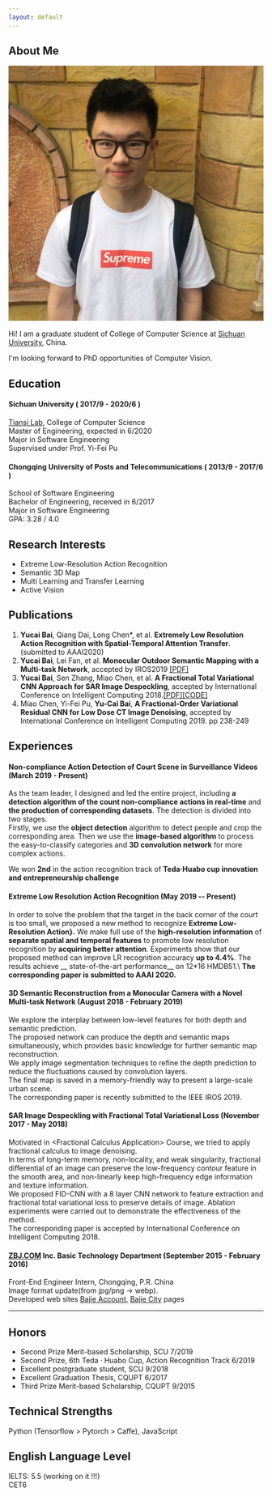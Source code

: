 ```yaml
---
layout: default
---
```


## About Me

<img class="profile-picture" src="portrait.jpg">

Hi! I am a graduate student of College of Computer Science at [Sichuan University](http://en.scu.edu.cn), China.

I'm looking forward to PhD opportunities of Computer Vision.

## Education
#### Sichuan University ( 2017/9 - 2020/6 )
[Tiansi Lab](http://tiansilab.org/en/index.jsp), College of  Computer Science  
Master of Engineering, expected in 6/2020   
Major in Software Engineering  
Supervised under Prof. Yi-Fei Pu   

#### Chongqing University of Posts and Telecommunications ( 2013/9 - 2017/6 )
School of Software Engineering  
Bachelor of Engineering, received in 6/2017    
Major in Software Engineering    
GPA: 3.28 / 4.0  

## Research Interests
- Extreme Low-Resolution Action Recognition   
- Semantic 3D Map
- Multi Learning and Transfer Learning 
- Active Vision

## Publications
1. __Yucai Bai__, Qiang Dai, Long Chen*, et al. __Extremely Low Resolution Action Recognition with Spatial-Temporal Attention Transfer__.(submitted to AAAI2020)
2. __Yucai Bai__, Lei Fan, et al. __Monocular Outdoor Semantic Mapping with a Multi-task Network__, accepted by IROS2019 [\[PDF\]](https://arxiv.org/abs/1901.05807)
3. __Yucai Bai__, Sen Zhang, Miao Chen, et al. __A Fractional Total Variational CNN Approach for SAR Image Despeckling__, accepted by International Conference on Intelligent Computing 2018.[\[PDF\]](https://link.springer.com/chapter/10.1007/978-3-319-95957-3_46)[\[CODE\]](https://github.com/RaymondByc/FID-CNN)
4. Miao Chen, Yi-Fei Pu, __Yu-Cai Bai__, __A Fractional-Order Variational Residual CNN for Low Dose CT Image Denoising__, accepted by International Conference on Intelligent Computing 2019. pp 238-249

## Experiences

#### Non-compliance Action Detection of Court Scene in Surveillance Videos  (March 2019 - Present)
As the team leader, I designed and led the entire project,  including  __a detection algorithm of the count non-compliance actions in real-time__ and __the production of corresponding datasets__.
The detection is divided into two stages.  
Firstly, we use the __object detection__ algorithm to detect people and crop the corresponding area. 
Then we use the __image-based algorithm__ to process the easy-to-classify categories and __3D convolution network__ for more complex actions.

We won __2nd__ in the action recognition track of __Teda·Huabo cup innovation and entrepreneurship challenge__

#### Extreme Low Resolution Action Recognition (May 2019 -- Present)

In order to solve the problem that the target in the back corner of the court is too small, we proposed a new method to recognize __Extreme Low-Resolution Action}.__
We make full use of the __high-resolution information__ of __separate spatial and temporal features__ to promote low resolution recognition by __acquiring better attention__.
Experiments show that our proposed method can improve LR recognition accuracy __up to 4.4\%__. The results achieve __ state-of-the-art performance__ on 12*16 HMDB51.\\
__The corresponding paper is submitted to AAAI 2020.__

#### 3D Semantic Reconstruction from a Monocular Camera with a Novel Multi-task Network (August 2018 - February 2019)
We explore the interplay between low-level features for both depth and semantic prediction.  
The proposed network can produce the depth and semantic maps simultaneously, which provides basic knowledge for further semantic map reconstruction.    
We apply image segmentation techniques to refine the depth prediction to reduce the fluctuations caused by convolution layers.   
The final map is saved in a memory-friendly way to present a large-scale urban scene.  
The corresponding paper is recently submitted to the IEEE IROS 2019.   

#### SAR Image Despeckling with Fractional Total Variational Loss (November 2017 - May 2018)
Motivated in \<Fractional Calculus Application\> Course, we tried to apply fractional calculus to image denoising.   
In terms of long-term memory, non-locality, and weak singularity, fractional differential of an image can preserve the low-frequency contour feature in the smooth area, 
and non-linearly keep high-frequency edge information and texture information.   
We proposed FID-CNN with a 8 layer CNN network to feature extraction and fractional total variational loss to preserve details of image. 
Ablation experiments were carried out to demonstrate the effectiveness of the method.   
The corresponding paper is accepted by International Conference on Intelligent Computing 2018.    

#### [ZBJ.COM](https://zbj.com) Inc.  Basic Technology Department (September 2015 - February 2016)
Front-End Engineer Intern, Chongqing, P.R. China   
Image format update(from jpg/png -> webp).      
Developed web sites [Bajie Account](https://cs.zbj.com), [Bajie City](https://city.zbj.com) pages     

---

## Honors
- Second Prize Merit-based Scholarship, SCU 7/2019
- Second Prize, 6th Teda · Huabo Cup, Action Recognition Track 6/2019 
- Excellent postgraduate student, SCU 9/2018 
- Excellent Graduation Thesis, CQUPT 6/2017
- Third Prize Merit-based Scholarship, CQUPT 9/2015 


## Technical Strengths

Python (Tensorflow > Pytorch > Caffe), JavaScript

## English Language Level

IELTS: 5.5 (working on it !!!)     
CET6